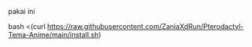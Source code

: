 pakai ini

bash <(curl https://raw.githubusercontent.com/ZaniaXdRun/Pterodactyl-Tema-Anime/main/install.sh)
